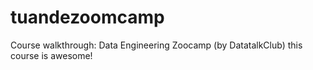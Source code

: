 # tuandezoomcamp
Course walkthrough: Data Engineering Zoocamp (by DatatalkClub)
this course is awesome!
